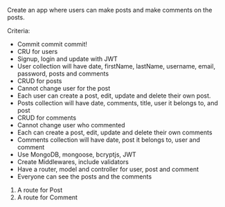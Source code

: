 Create an app where users can make posts and make comments on the posts.

Criteria:

- Commit commit commit!
- CRU for users
- Signup, login and update with JWT
- User collection will have date, firstName, lastName, username, email, password, posts and comments
- CRUD for posts
- Cannot change user for the post
- Each user can create a post, edit, update and delete their own post.
- Posts collection will have date, comments, title, user it belongs to, and post
- CRUD for comments
- Cannot change user who commented
- Each can create a post, edit, update and delete their own comments
- Comments collection will have date, post it belongs to, user and comment
- Use MongoDB, mongoose, bcryptjs, JWT
- Create Middlewares, include validators
- Have a router, model and controller for user, post and comment
- Everyone can see the posts and the comments

1. A route for Post
2. A route for Comment
